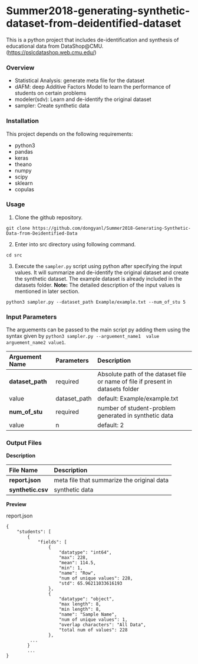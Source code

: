 # Summer2018-generating-synthetic-dataset-from-deidentified-dataset

This is a python project that includes de-identification and synthesis of educational data from DataShop@CMU. (https://pslcdatashop.web.cmu.edu/)


### Overview
- Statistical Analysis: generate meta file for the dataset
- dAFM: deep Additive Factors Model to learn the performance of students on certain problems
- modeler(sdv): Learn and de-identify the original dataset
- sampler: Create synthetic data

### Installation
This project depends on the following requirements:
- python3
- pandas
- keras
- theano
- numpy
- scipy
- sklearn
- copulas


### Usage
1) Clone the github repository.
```
git clone https://github.com/dongyanl/Summer2018-Generating-Synthetic-Data-from-Deidentified-Data
```
2) Enter into src directory using following command.
```
cd src
```
3) Execute the ```sampler.py``` script using python after specifying the input values. It will summarize and de-identify the original dataset and create the synthetic dataset. The example dataset is already included in the datasets folder.
**Note:** The detailed description of the input values is mentioned in later section.
```
python3 sampler.py --dataset_path Example/example.txt --num_of_stu 5
```

### Input Parameters
The arguements can be passed to the main script py adding them using the syntax given by `python3 sampler.py --arguement_name1  value arguement_name2 value1`.

Arguement Name | Parameters | Description
:--------------------- | :------------- | :--------
**dataset_path** | required | Absolute path of the dataset file or name of file if present in datasets folder
value| dataset_path | default: Example/example.txt
**num_of_stu**| required | number of student-problem generated in synthetic data
value| n | default: 2

### Output Files

**Description**

File Name | Description
:----------------- | :--------
**report.json** | meta file that summarize the original data
**synthetic.csv** | synthetic data


**Preview**

report.json
```
{
    "students": [
        {
            "fields": [
                {
                    "datatype": "int64",
                    "max": 228,
                    "mean": 114.5,
                    "min": 1,
                    "name": "Row",
                    "num of unique values": 228,
                    "std": 65.96211033616193
                },
                {
                    "datatype": "object",
                    "max length": 8,
                    "min length": 8,
                    "name": "Sample Name",
                    "num of unique values": 1,
                    "overlap characters": "All Data",
                    "total num of values": 228
                },
         ...
        }
        ...
}
```
          
